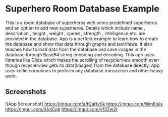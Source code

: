 
# Superhero Room Database Example

This is a room database of superheros with some predefined superheros and an option to add new superheros. Details which include name , description , height , weight , speed , strength , intelligence etc. are provided in the database. App is a perfect example to learn how to create the database and show that data through graphs and textViews. It also teaches how to load data from the database and save images in the database through Base64 string encoding and decoding. This app uses libraries like Glide which makes the scrolling of recyclerview smooth even though recyclerview gets its data(Images) from the database directly. App uses kotlin coroutines to perform any database transaction and other heavy work.


## Screenshots

![App Screenshot]
https://imgur.com/a/IQaHvSk
https://imgur.com/WmEojix
https://imgur.com/iUolCpk
https://imgur.com/vf3Zw2r

